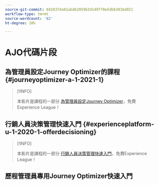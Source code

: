 ```yaml
---
source-git-commit: 042837da01abdb2859b3d149770e5db6381bd021
workflow-type: tm+mt
source-wordcount: '82'
ht-degree: 10%

---
```

# AJO代碼片段

## 為管理員設定Journey Optimizer的課程 {#journeyoptimizer-a-1-2021-1}

>[!INFO]
>
> 本影片是課程的一部分 [為管理員設定Journey Optimizer](https://experienceleague.adobe.com/docs/courses/using/journeyoptimizer-a-1-2021-1.html)，免費Experience League！

## 行銷人員決策管理快速入門 {#experienceplatform-u-1-2020-1-offerdecisioning}

>[!INFO]
>
> 本影片是課程的一部分 [行銷人員決策管理快速入門](https://experienceleague.adobe.com/docs/courses/using/experienceplatform-u-1-2020-1-offerdecisioning.html?lang=zh-Hans)，免費Experience League！

## 歷程管理員專用Journey Optimizer快速入門
